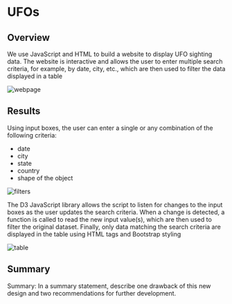 # UFOs

## Overview

We use JavaScript and HTML to build a website to display UFO sighting data. The website is interactive and allows the user to enter multiple search criteria, for example, by date, city, etc., which are then used to filter the data displayed in a table 

![webpage](Vacation_Itinerary/WeatherPy_travel_map.png)

## Results

Using input boxes, the user can enter a single or any combination of the following criteria:
- date
- city
- state
- country
- shape of the object


![filters](Vacation_Itinerary/WeatherPy_travel_map.png)


The D3 JavaScript library allows the script to listen for changes to the input boxes as the user updates the search criteria. When a change is detected, a function is called to read the new input value(s), which are then used to filter the original dataset. Finally, only data matching the search criteria are displayed in the table using HTML tags and Bootstrap styling

![table](Vacation_Itinerary/WeatherPy_travel_map.png)


## Summary

Summary: In a summary statement, describe one drawback of this new design and two recommendations for further development.


